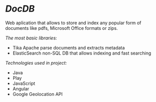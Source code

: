 *DocDB*
=======================

Web aplication that allows to store and index any popular form of documents like pdfs, Microsoft Office formats or zips.

*The most basic libraries:*
- Tika Apache parse documents and extracts metadata
- ElasticSearch non-SQL DB that allows indexing and fast searching

*Technologies used in project:*
- Java
- Play
- JavaScript
- Angular
- Google Geolocation API